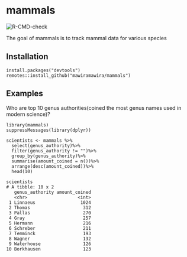 
<!-- README.md is generated from README.Rmd. Please edit that file -->

mammals
=======

<!-- badges: start -->
![R-CMD-check](https://github.com/mawiramawira/mammals/workflows/R-CMD-check/badge.svg)
<!-- badges: end -->

The goal of mammals is to track mammal data for various species

Installation
------------

    install.packages("devtools")
    remotes::install_github("mawiramawira/mammals")

Examples
--------

Who are top 10 genus authorities(coined the most genus names used in
modern science)?

    library(mammals)
    suppressMessages(library(dplyr))

    scientists <- mammals %>%
      select(genus_authority)%>%
      filter(genus_authority != "")%>%
      group_by(genus_authority)%>%
      summarise(amount_coined = n())%>%
      arrange(desc(amount_coined))%>%
      head(10)

    scientists
    # A tibble: 10 x 2
       genus_authority amount_coined
       <chr>                   <int>
     1 Linnaeus                 1024
     2 Thomas                    312
     3 Pallas                    270
     4 Gray                      257
     5 Hermann                   216
     6 Schreber                  211
     7 Temminck                  193
     8 Wagner                    132
     9 Waterhouse                126
    10 Borkhausen                123
